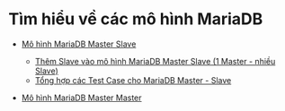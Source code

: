 # Tìm hiểu về các mô hình MariaDB

- [Mô hình MariaDB Master Slave](master_slave.md)

  - [Thêm Slave vào mô hình MariaDB Master Slave (1 Master - nhiều Slave)](mo_hinh_master_slave.md)
  - [Tổng hợp các Test Case cho MariaDB Master - Slave](test_case.md)

- [Mô hình MariaDB Master Master](master_master.md)